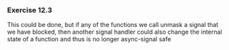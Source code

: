 ### Exercise 12.3

This could be done, but if any of the functions we call unmask a signal that we have blocked, then another signal handler could also change the internal state of a function and thus is no longer async-signal safe
